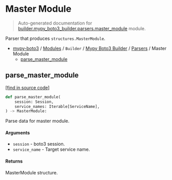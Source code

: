 # Master Module

> Auto-generated documentation for [builder.mypy_boto3_builder.parsers.master_module](https://github.com/vemel/mypy_boto3/blob/master/builder/mypy_boto3_builder/parsers/master_module.py) module.

Parser that produces `structures.MasterModule`.

- [mypy-boto3](../../../README.md#mypy_boto3) / [Modules](../../../MODULES.md#mypy-boto3-modules) / `Builder` / [Mypy Boto3 Builder](../index.md#mypy-boto3-builder) / [Parsers](index.md#parsers) / Master Module
    - [parse_master_module](#parse_master_module)

## parse_master_module

[[find in source code]](https://github.com/vemel/mypy_boto3/blob/master/builder/mypy_boto3_builder/parsers/master_module.py#L12)

```python
def parse_master_module(
    session: Session,
    service_names: Iterable[ServiceName],
) -> MasterModule:
```

Parse data for master module.

#### Arguments

- `session` - boto3 session.
- `service_name` - Target service name.

#### Returns

MasterModule structure.
